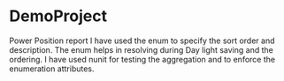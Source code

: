 # DemoProject
Power Position report
I have used the enum to specify the sort order and description.
The enum helps in resolving during Day light saving and the ordering.
I have used nunit for testing the aggregation and to enforce the enumeration attributes.
